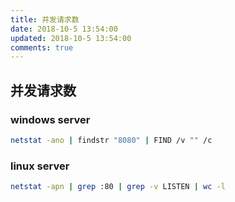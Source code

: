 ```yaml
---
title: 并发请求数
date: 2018-10-5 13:54:00
updated: 2018-10-5 13:54:00
comments: true
---
```

## 并发请求数

### windows server

``` bash
netstat -ano | findstr "8080" | FIND /v "" /c
```

### linux server

``` bash
netstat -apn | grep :80 | grep -v LISTEN | wc -l
```